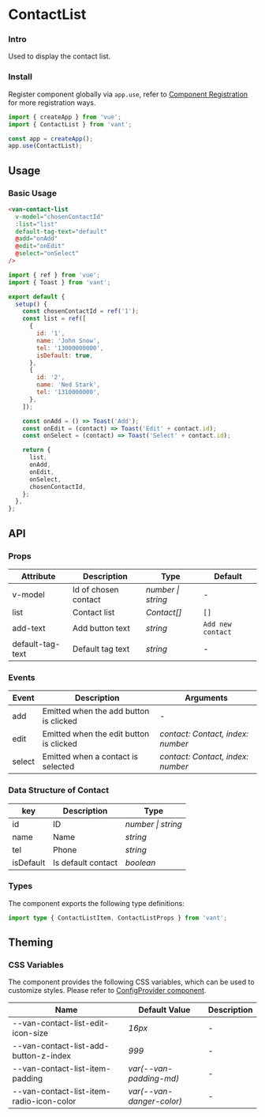 # ContactList

### Intro

Used to display the contact list.

### Install

Register component globally via `app.use`, refer to [Component Registration](#/en-US/advanced-usage#zu-jian-zhu-ce) for more registration ways.

```js
import { createApp } from 'vue';
import { ContactList } from 'vant';

const app = createApp();
app.use(ContactList);
```

## Usage

### Basic Usage

```html
<van-contact-list
  v-model="chosenContactId"
  :list="list"
  default-tag-text="default"
  @add="onAdd"
  @edit="onEdit"
  @select="onSelect"
/>
```

```js
import { ref } from 'vue';
import { Toast } from 'vant';

export default {
  setup() {
    const chosenContactId = ref('1');
    const list = ref([
      {
        id: '1',
        name: 'John Snow',
        tel: '13000000000',
        isDefault: true,
      },
      {
        id: '2',
        name: 'Ned Stark',
        tel: '1310000000',
      },
    ]);

    const onAdd = () => Toast('Add');
    const onEdit = (contact) => Toast('Edit' + contact.id);
    const onSelect = (contact) => Toast('Select' + contact.id);

    return {
      list,
      onAdd,
      onEdit,
      onSelect,
      chosenContactId,
    };
  },
};
```

## API

### Props

| Attribute | Description | Type | Default |
| --- | --- | --- | --- |
| v-model | Id of chosen contact | _number \| string_ | - |
| list | Contact list | _Contact[]_ | `[]` |
| add-text | Add button text | _string_ | `Add new contact` |
| default-tag-text | Default tag text | _string_ | - |

### Events

| Event | Description | Arguments |
| --- | --- | --- |
| add | Emitted when the add button is clicked | - |
| edit | Emitted when the edit button is clicked | _contact: Contact, index: number_ |
| select | Emitted when a contact is selected | _contact: Contact, index: number_ |

### Data Structure of Contact

| key       | Description        | Type               |
| --------- | ------------------ | ------------------ |
| id        | ID                 | _number \| string_ |
| name      | Name               | _string_           |
| tel       | Phone              | _string_           |
| isDefault | Is default contact | _boolean_          |

### Types

The component exports the following type definitions:

```ts
import type { ContactListItem, ContactListProps } from 'vant';
```

## Theming

### CSS Variables

The component provides the following CSS variables, which can be used to customize styles. Please refer to [ConfigProvider component](#/en-US/config-provider).

| Name | Default Value | Description |
| --- | --- | --- |
| --van-contact-list-edit-icon-size | _16px_ | - |
| --van-contact-list-add-button-z-index | _999_ | - |
| --van-contact-list-item-padding | _var(--van-padding-md)_ | - |
| --van-contact-list-item-radio-icon-color | _var(--van-danger-color)_ | - |
